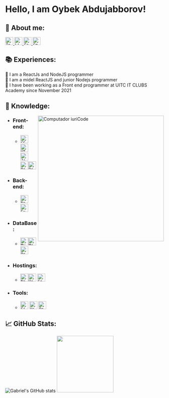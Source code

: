 # <b> Hello, I am Oybek Abdujabborov! </b>

## <b> 💬 About me:</b>

<p align="left">

  <a href="https://www.instagram.com/oybekabduljabbor/">
    <code><img height="25" src="https://img.shields.io/badge/Instagram-d9408a?  style=flat&logo=Instagram&logoColor=white&link=https://www.instagram.com/gabrieltonhatti/" alt="Instagram"/></code>
  </a>
  <a href="https://www.linkedin.com/in/oybek-abdujabborov-281611211/" alt="Linkedin">
    <code><img height="25" src="https://img.shields.io/badge/Linkedin-264de4?style=flat&logo=Linkedin&logoColor=white&link=https://www.linkedin.com/in/gabriel-tonhatti-2480561b9/" alt="Linkedin"/></code>
  </a>
  <a href="https://www.facebook.com/abdujabborovoybek/" alt="Facebook">
    <code><img height="25" src="https://img.shields.io/badge/Facebook-0178f8?style=flat&logo=Facebook&logoColor=white&link=https://www.facebook.com/Gabriel.Tonhatti.1" alt="Facebook"/></code>
  </a>
  <a href="mailto:abdujabborovoybek@gmail.com" alt="Gmail">
    <code><img height="25" src="https://img.shields.io/badge/Gmail-FF0000?style=flat&logo=Gmail&logoColor=white" alt="Gmail"/></code>
  </a>

</p>

## 📚 Experiences:

<p align="left">
📌 I am a ReactJs and NodeJS programmer <br/>
📌 I am a midel ReactJS and junior Nodejs programmer <br/>
📌 I have been working as a Front end programmer at UITC IT CLUBS Academy since November 2021 <br/>

## <b> 📖 Knowledge:</b>

<img src="https://raw.githubusercontent.com/MicaelliMedeiros/micaellimedeiros/master/image/computer-illustration.png" min-width="400px" max-width="400px" width="400px" align="right" alt="Computador iuriCode">

- ### <b> Front-end: </b>

  - <code><img height="25" src="https://img.shields.io/badge/CSS3-264de4?style=flat&logo=css3&logoColor=white" alt="CSS3"/></code> <code><img height="25" src="https://img.shields.io/badge/HTML5-dd4b25?style=flat&logo=html5&logoColor=white" alt="HTML5"/></code> <code><img height="25" src="https://img.shields.io/badge/JavaScript-F7DF1E?style=flat&logo=javascript&logoColor=black" alt="JavaScript"/></code> <code><img height="25" src="https://img.shields.io/badge/Bootstrap-ffffff?style=flat&logo=bootstrap" alt="Bootstrap"/></code><code><img height="25" src="https://img.shields.io/badge/React-000000?style=flat&logo=React" alt="React"/></code>

- ### <b> Back-end: </b>

  - <code><img height="25" src="https://img.shields.io/badge/NodeJs-sucess?style=flat&logo=node.js&logoColor=black" alt="NodeJs"/></code> <code><img height="25" src="https://img.shields.io/badge/Express-9f8cdb?style=flat&logo=Express" alt="Express"/></code>

- ### <b> DataBase: </b>

  - <code><img height="25" src="https://img.shields.io/badge/MySQL-000000?style=flat&logo=MySQL" alt="MySQL"/></code><code><img height="25" src="https://img.shields.io/badge/MongoDB-000000?style=flat&logo=mongodb" alt="MongoDB"/></code><code><img height="25" src="https://img.shields.io/badge/PostgreSQL-000000?style=flat&logo=PostgreSQL" alt="PostgreSQL"/></code>

- ### <b> Hostings: </b>

  - <code><img height="25" src="https://img.shields.io/badge/Netlify-000?style=flat&logo=Netlify" alt="Netlify"/></code><code><img height="25" src="https://img.shields.io/badge/Heroku-000?style=flat&logo=Heroku&logoColor=9f7cbe" alt="Heroku"/></code> <code><img height="25" src="https://img.shields.io/badge/Google Cloud-000?style=flat&logo=GoogleCloud&logoColor=" alt="Google Cloud"/></code>

- ### <b> Tools: </b>
  - <code><img height="25" src="https://img.shields.io/badge/Figma-000000?style=flat&logo=figma" alt="Figma"/></code> <code><img height="25" src="https://img.shields.io/badge/-VSCode-171615?style=flat&logo=Visual+Studio+Code&logoColor=white&color=0384fc" alt="Vs"/></code> <code><img height="25" src="https://img.shields.io/badge/-Postman-ffffff?style=flat&logo=Postman" alt="Postman"/></code>

## <b>📈 GitHub Stats:</b>

<div align="left">

![Gabriel's GitHub stats](https://github-readme-stats.vercel.app/api?username=OybekAbduljabbor&show_icons=true&theme=dracula&hide_border=true&include_all_commits=true&count_private=true)
<img height="180em" src="https://github-readme-stats.vercel.app/api/top-langs/?username=OybekAbduljabbor&layout=compact&theme=dracula&hide_border=true">

</div>
